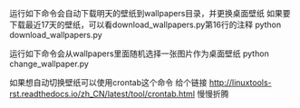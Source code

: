 
运行如下命令会自动下载明天的壁纸到wallpapers目录，并更换桌面壁纸
如果要下载最近17天的壁纸，可以看download_wallpapers.py第16行的注释
python download_wallpapers.py 

运行如下命令会从wallpapers里面随机选择一张图片作为桌面壁纸
python change_wallpaper.py 

如果想自动切换壁纸可以使用crontab这个命令
给个链接 http://linuxtools-rst.readthedocs.io/zh_CN/latest/tool/crontab.html
慢慢折腾

